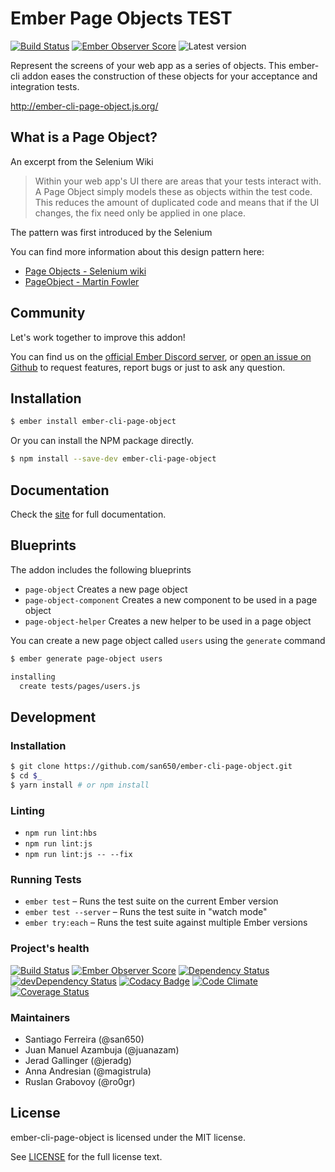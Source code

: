 # Ember Page Objects TEST

[![Build Status](https://travis-ci.org/san650/ember-cli-page-object.svg?branch=master)](https://travis-ci.org/san650/ember-cli-page-object)
[![Ember Observer Score](http://emberobserver.com/badges/ember-cli-page-object.svg)](http://emberobserver.com/addons/ember-cli-page-object)
![Latest version](https://img.shields.io/npm/v/ember-cli-page-object.svg)

Represent the screens of your web app as a series of objects. This ember-cli addon eases the construction of these objects for your acceptance and integration tests.

http://ember-cli-page-object.js.org/

## What is a Page Object?

An excerpt from the Selenium Wiki

> Within your web app's UI there are areas that your tests interact with. A Page
> Object simply models these as objects within the test code. This reduces the
> amount of duplicated code and means that if the UI changes, the fix need only
> be applied in one place.

The pattern was first introduced by the Selenium

You can find more information about this design pattern here:

* [Page Objects - Selenium wiki](https://github.com/SeleniumHQ/selenium/wiki/PageObjects)
* [PageObject - Martin Fowler](http://martinfowler.com/bliki/PageObject.html)

## Community

Let's work together to improve this addon!

You can find us on the [official Ember Discord server](https://discord.gg/zT3asNS), or [open an issue on Github](https://github.com/san650/ember-cli-page-object/issues) to request features, report bugs or just to ask any question.

Installation
------------------------------------------------------------------------------

```sh
$ ember install ember-cli-page-object
```

Or you can install the NPM package directly.

```sh
$ npm install --save-dev ember-cli-page-object
```

## Documentation

Check the [site](http://ember-cli-page-object.js.org/) for full documentation.

## Blueprints

The addon includes the following blueprints

* `page-object` Creates a new page object
* `page-object-component` Creates a new component to be used in a page object
* `page-object-helper` Creates a new helper to be used in a page object

You can create a new page object called `users` using the `generate` command

```sh
$ ember generate page-object users

installing
  create tests/pages/users.js
```

## Development

### Installation

```sh
$ git clone https://github.com/san650/ember-cli-page-object.git
$ cd $_
$ yarn install # or npm install
```

### Linting

* `npm run lint:hbs`
* `npm run lint:js`
* `npm run lint:js -- --fix`

### Running Tests

* `ember test` – Runs the test suite on the current Ember version
* `ember test --server` – Runs the test suite in "watch mode"
* `ember try:each` – Runs the test suite against multiple Ember versions

### Project's health

[![Build Status](https://travis-ci.org/san650/ember-cli-page-object.svg?branch=master)](https://travis-ci.org/san650/ember-cli-page-object)
[![Ember Observer Score](http://emberobserver.com/badges/ember-cli-page-object.svg)](http://emberobserver.com/addons/ember-cli-page-object)
[![Dependency Status](https://david-dm.org/san650/ember-cli-page-object.svg)](https://david-dm.org/san650/ember-cli-page-object)
[![devDependency Status](https://david-dm.org/san650/ember-cli-page-object/dev-status.svg)](https://david-dm.org/san650/ember-cli-page-object#info=devDependencies)
[![Codacy Badge](https://api.codacy.com/project/badge/grade/35545e8e8ade48dfa999a3f5e1aa4b3b)](https://www.codacy.com/app/san650/ember-cli-page-object)
[![Code Climate](https://codeclimate.com/github/san650/ember-cli-page-object/badges/gpa.svg)](https://codeclimate.com/github/san650/ember-cli-page-object)
[![Coverage Status](https://coveralls.io/repos/github/san650/ember-cli-page-object/badge.svg?branch=master)](https://coveralls.io/github/san650/ember-cli-page-object?branch=master)

### Maintainers

- Santiago Ferreira (@san650)
- Juan Manuel Azambuja (@juanazam)
- Jerad Gallinger (@jeradg)
- Anna Andresian (@magistrula)
- Ruslan Grabovoy (@ro0gr)

## License

ember-cli-page-object is licensed under the MIT license.

See [LICENSE](./LICENSE) for the full license text.
